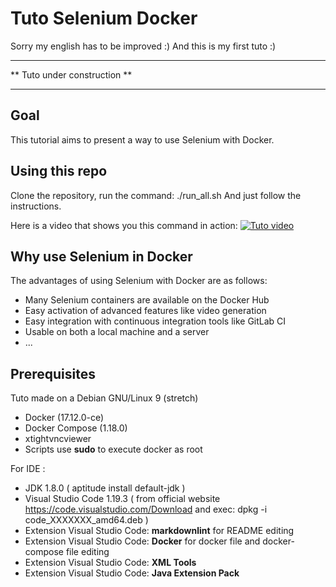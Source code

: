 # Tuto Selenium Docker

Sorry my english has to be improved :)
And this is my first tuto :)

*****************************
** Tuto under construction **
*****************************

## Goal

This tutorial aims to present a way to use Selenium with Docker.

## Using this repo

Clone the repository, run the command: ./run_all.sh
And just follow the instructions.

Here is a video that shows you this command in action:
[![Tuto video](https://img.youtube.com/vi/5TeBtSf5kSQ/0.jpg)](https://www.youtube.com/watch?v=5TeBtSf5kSQ)

## Why use Selenium in Docker

The advantages of using Selenium with Docker are as follows:

* Many Selenium containers are available on the Docker Hub
* Easy activation of advanced features like video generation
* Easy integration with continuous integration tools like GitLab CI
* Usable on both a local machine and a server
* ...

## Prerequisites

Tuto made on a Debian GNU/Linux 9 (stretch)

* Docker (17.12.0-ce)
* Docker Compose (1.18.0)
* xtightvncviewer
* Scripts use **sudo** to execute docker as root

For IDE :

* JDK 1.8.0 ( aptitude install default-jdk )
* Visual Studio Code 1.19.3 ( from official website <https://code.visualstudio.com/Download> and exec: dpkg -i code_XXXXXXX_amd64.deb )
* Extension Visual Studio Code: **markdownlint** for README editing
* Extension Visual Studio Code: **Docker** for docker file and docker-compose file editing
* Extension Visual Studio Code: **XML Tools**
* Extension Visual Studio Code: **Java Extension Pack**
